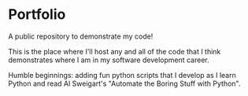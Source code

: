 # Portfolio
A public repository to demonstrate my code!

This is the place where I'll host any and all of the code that I think demonstrates where I am in my software development career. 

Humble beginnings: adding fun python scripts that I develop as I learn Python and read Al Sweigart's "Automate the Boring Stuff with Python".
